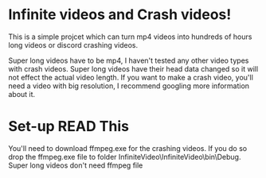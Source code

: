 # Infinite videos and Crash videos!

This is a simple projcet which can turn mp4 videos into hundreds of hours long videos or discord crashing videos.

Super long videos have to be mp4, I haven't tested any other video types with crash videos.
Super long videos have their head data changed so it will not effect the actual video length.
If you want to make a crash video, you'll need a video with big resolution, I recommend googling more information about it.

# Set-up READ This
You'll need to download ffmpeg.exe for the crashing videos.
If you do so drop the ffmpeg.exe file to folder InfiniteVideo\InfiniteVideo\bin\Debug\.
Super long videos don't need ffmpeg file
